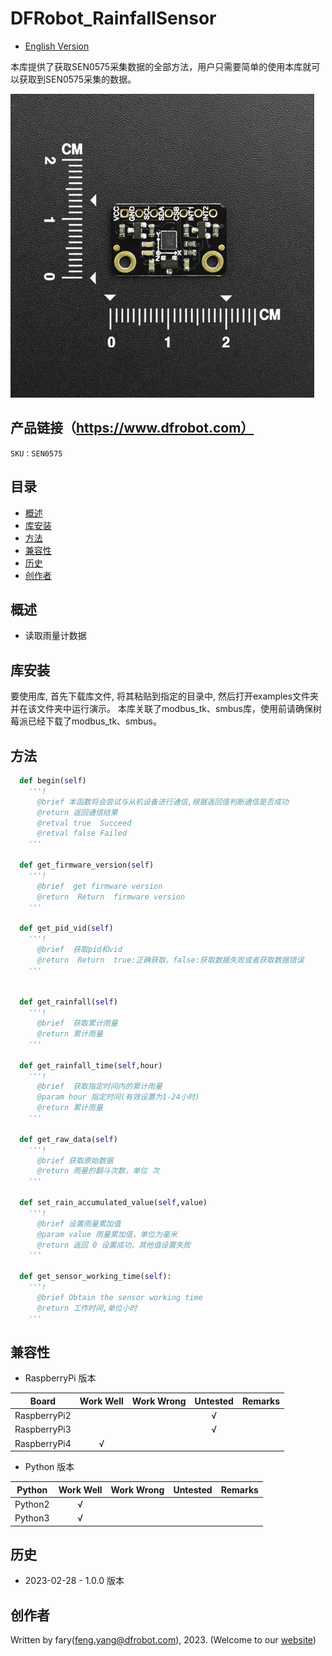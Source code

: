 DFRobot_RainfallSensor
===========================

* [English Version](./README.md)

本库提供了获取SEN0575采集数据的全部方法，用户只需要简单的使用本库就可以获取到SEN0575采集的数据。

![产品效果图片](../resources/images/SEN0575.png)

## 产品链接（https://www.dfrobot.com）
    SKU：SEN0575
  
## 目录

  * [概述](#概述)
  * [库安装](#库安装)
  * [方法](#方法)
  * [兼容性](#兼容性)
  * [历史](#历史)
  * [创作者](#创作者)

## 概述
* 读取雨量计数据

## 库安装

要使用库, 首先下载库文件, 将其粘贴到指定的目录中, 然后打开examples文件夹并在该文件夹中运行演示。
本库关联了modbus_tk、smbus库，使用前请确保树莓派已经下载了modbus_tk、smbus。

## 方法

```python
  def begin(self)
    '''!
      @brief 本函数将会尝试与从机设备进行通信,根据返回值判断通信是否成功
      @return 返回通信结果
      @retval true  Succeed
      @retval false Failed
    '''

  def get_firmware_version(self)
    '''!
      @brief  get firmware version
      @return  Return  firmware version
    '''

  def get_pid_vid(self)
    '''!
      @brief  获取pid和vid
      @return  Return  true:正确获取，false:获取数据失败或者获取数据错误
    '''


  def get_rainfall(self)
    '''!
      @brief  获取累计雨量
      @return 累计雨量
    '''

  def get_rainfall_time(self,hour)
    '''!
      @brief  获取指定时间内的累计雨量
      @param hour 指定时间(有效设置为1-24小时)
      @return 累计雨量
    '''

  def get_raw_data(self)
    '''!
      @brief 获取原始数据
      @return 雨量的翻斗次数，单位 次
    '''

  def set_rain_accumulated_value(self,value)
    '''!
      @brief 设置雨量累加值
      @param value 雨量累加值，单位为毫米
      @return 返回 0 设置成功，其他值设置失败 
    '''

  def get_sensor_working_time(self):
    '''!
      @brief Obtain the sensor working time
      @return 工作时间,单位小时
    '''
```


## 兼容性

* RaspberryPi 版本

| Board        | Work Well | Work Wrong | Untested | Remarks |
| ------------ | :-------: | :--------: | :------: | ------- |
| RaspberryPi2 |           |            |    √     |         |
| RaspberryPi3 |           |            |    √     |         |
| RaspberryPi4 |     √     |            |          |         |

* Python 版本

| Python  | Work Well | Work Wrong | Untested | Remarks |
| ------- | :-------: | :--------: | :------: | ------- |
| Python2 |     √     |            |          |         |
| Python3 |     √     |            |          |         |


## 历史
- 2023-02-28 - 1.0.0 版本

## 创作者

Written by fary(feng.yang@dfrobot.com), 2023. (Welcome to our [website](https://www.dfrobot.com/))